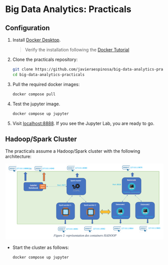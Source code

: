 
# Big Data Analytics: Practicals

## Configuration

1. Install [Docker Desktop](https://www.docker.com/products/docker-desktop/). 

    > Verify the installation following the [Docker Tutorial](https://docs.docker.com/get-started/#start-the-tutorial)

2. Clone the practicals repository:

    ```sh
    git clone https://github.com/javieraespinosa/big-data-analytics-practicals.git
    cd big-data-analytics-practicals
    ```

3. Pull the required docker images:

    ```sh
    docker compose pull
    ```

4. Test the jupyter image. 

    ```sh
    docker compose up jupyter
    ```

5. Visit [localhost:8888](http://localhost:8888). If you see the Jupyter Lab, you are ready to go.

## Hadoop/Spark Cluster

The practicals assume a Hadoop/Spark cluster with the following architecture: 

![cluster architecture](./cluster-architecture.png)

* Start the cluster as follows:

    ```sh
    docker compose up jupyter
    ```

